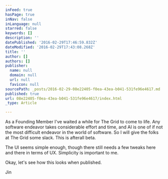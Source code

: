```yaml
---
inFeed: true
hasPage: true
inNav: false
inLanguage: null
starred: false
keywords: []
description: ''
datePublished: '2016-02-29T17:46:59.832Z'
dateModified: '2016-02-29T17:43:08.268Z'
title: ''
author: []
authors: []
publisher:
  name: null
  domain: null
  url: null
  favicon: null
sourcePath: _posts/2016-02-29-08e22405-f0ea-43ea-b041-531fe96e4617.md
published: true
url: 08e22405-f0ea-43ea-b041-531fe96e4617/index.html
_type: Article

---
```

As a Founding Member I've waited a while for The Grid to come to life. Any software endeavor takes considerable effort and time, and AI is one of if not the most difficult endeavor in the world of software. So I will give the folks at The Grid some slack. This is afterall beta.

The UI seems simple enough, though there still needs a few tweaks here and there in terms of UX. Simplicity is important to me.

Okay, let's see how this looks when published.

Jin
